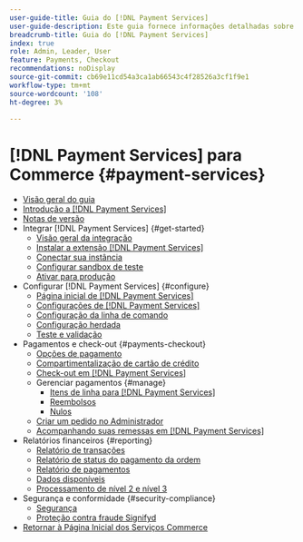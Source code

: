 ```yaml
---
user-guide-title: Guia do [!DNL Payment Services]
user-guide-description: Este guia fornece informações detalhadas sobre a instalação e configuração do [!DNL Payment Services] na sua loja [!DNL Adobe Commerce] ou [!DNL Magento Open Source] loja.
breadcrumb-title: Guia do [!DNL Payment Services]
index: true
role: Admin, Leader, User
feature: Payments, Checkout
recommendations: noDisplay
source-git-commit: cb69e11cd54a3ca1ab66543c4f28526a3cf1f9e1
workflow-type: tm+mt
source-wordcount: '108'
ht-degree: 3%

---
```



# [!DNL Payment Services] para Commerce {#payment-services}

- [Visão geral do guia](guide-overview.md)
- [Introdução a  [!DNL Payment Services]](overview.md)
- [Notas de versão](release-notes.md)
- Integrar [!DNL Payment Services] {#get-started}
   - [Visão geral da integração](onboard.md)
   - [Instalar a extensão  [!DNL Payment Services] ](install.md)
   - [Conectar sua instância](connect.md)
   - [Configurar sandbox de teste](sandbox.md)
   - [Ativar para produção](production.md)
- Configurar [!DNL Payment Services] {#configure}
   - [Página inicial de [!DNL Payment Services]](payments-home.md)
   - [Configurações de [!DNL Payment Services]](settings.md)
   - [Configuração da linha de comando](configure-cli.md)
   - [Configuração herdada](configure-admin.md)
   - [Teste e validação](test-validate.md)
- Pagamentos e check-out {#payments-checkout}
   - [Opções de pagamento](payments-options.md)
   - [Compartimentalização de cartão de crédito](vaulting.md)
   - [Check-out em  [!DNL Payment Services]](checkout.md)
   - Gerenciar pagamentos {#manage}
      - [Itens de linha para  [!DNL Payment Services]](line-items.md)
      - [Reembolsos](refunds.md)
      - [Nulos](voids.md)
   - [Criar um pedido no Administrador](create-order.md)
   - [Acompanhando suas remessas em [!DNL Payment Services]](track-shipment.md)
- Relatórios financeiros {#reporting}
   - [Relatório de transações](transactions.md)
   - [Relatório de status do pagamento da ordem](order-payment-status.md)
   - [Relatório de pagamentos](payouts.md)
   - [Dados disponíveis](data.md)
   - [Processamento de nível 2 e nível 3](levels-card-payment-transactions.md)
- Segurança e conformidade {#security-compliance}
   - [Segurança](security.md)
   - [Proteção contra fraude Signifyd](fraud-protection.md)
- [Retornar à Página Inicial dos Serviços Commerce](https://experienceleague.adobe.com/docs/commerce/user-guides/home.html)
